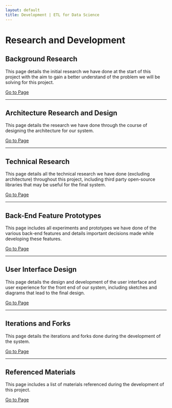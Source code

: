 ```yaml
---
layout: default
title: Development | ETL for Data Science
---
```


# Research and Development

## Background Research

This page details the initial research we have done at the start of this project with the aim to gain a better understand of the problem we will be solving for this project.

<a class="btn btn-short" href="{{site.baseurl}}/background-research.html">Go to Page</a>

<hr>

## Architecture Research and Design

This page details the research we have done through the course of designing the architecture for our system.

<a class="btn btn-short" href="{{site.baseurl}}/architecture.html">Go to Page</a>

<hr>

## Technical Research

This page details all the technical research we have done (excluding architecture) throughout this project, including third party open-source libraries that may be useful for the final system.

<a class="btn btn-short" href="{{site.baseurl}}/technical.html">Go to Page</a>

<hr>

## Back-End Feature Prototypes

This page includes all experiments and prototypes we have done of the various back-end features and details important decisions made while developing these features.

<a class="btn btn-short" href="{{site.baseurl}}/backend-features.html">Go to Page</a>

<hr>

## User Interface Design

This page details the design and development of the user interface and user experience for the front end of our system, including sketches and diagrams that lead to the final design.

<a class="btn btn-short" href="{{site.baseurl}}/ui.html">Go to Page</a>

<hr>

## Iterations and Forks

This page details the iterations and forks done during the development of the system.

<a class="btn btn-short" href="{{site.baseurl}}/iterations.html">Go to Page</a>

<hr>

## Referenced Materials

This page includes a list of materials referenced during the development of this project.

<a class="btn btn-short" href="{{site.baseurl}}/references.html">Go to Page</a>
